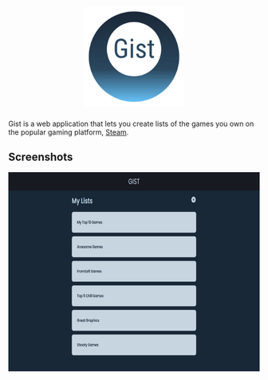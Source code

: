 <h1 align="center">
  <img src="images/readMeLogo.png" height="200px" alt="Gist logo" />
</h1>

Gist is a web application that lets you create lists of the games you own on the popular gaming platform, [Steam](https://store.steampowered.com/).

## Screenshots


<p align="center">
  <img src="images/myListsView.png" height="400" alt="My Lists view" />
</p>
